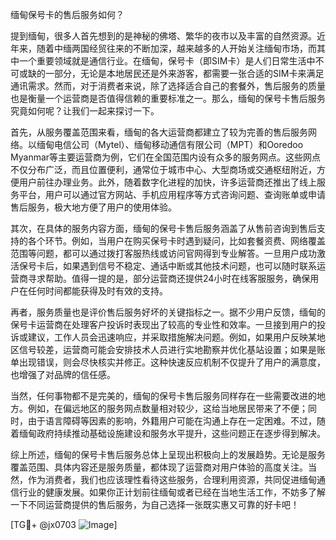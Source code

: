 缅甸保号卡的售后服务如何？

提到缅甸，很多人首先想到的是神秘的佛塔、繁华的夜市以及丰富的自然资源。近年来，随着中缅两国经贸往来的不断加深，越来越多的人开始关注缅甸市场，而其中一个重要领域就是通信行业。在缅甸，保号卡（即SIM卡）是人们日常生活中不可或缺的一部分，无论是本地居民还是外来游客，都需要一张合适的SIM卡来满足通讯需求。然而，对于消费者来说，除了选择适合自己的套餐外，售后服务的质量也是衡量一个运营商是否值得信赖的重要标准之一。那么，缅甸的保号卡售后服务究竟如何呢？让我们一起来探讨一下。

首先，从服务覆盖范围来看，缅甸的各大运营商都建立了较为完善的售后服务网络。以缅甸电信公司（Mytel）、缅甸移动通信有限公司（MPT）和Ooredoo Myanmar等主要运营商为例，它们在全国范围内设有众多的服务网点。这些网点不仅分布广泛，而且位置便利，通常位于城市中心、大型商场或交通枢纽附近，方便用户前往办理业务。此外，随着数字化进程的加快，许多运营商还推出了线上服务平台，用户可以通过官方网站、手机应用程序等方式咨询问题、查询账单或申请售后服务，极大地方便了用户的使用体验。

其次，在具体的服务内容方面，缅甸的保号卡售后服务涵盖了从售前咨询到售后支持的各个环节。例如，当用户在购买保号卡时遇到疑问，比如套餐资费、网络覆盖范围等问题，都可以通过拨打客服热线或访问官网得到专业解答。一旦用户成功激活保号卡后，如果遇到信号不稳定、通话中断或其他技术问题，也可以随时联系运营商寻求帮助。值得一提的是，部分运营商还提供24小时在线客服服务，确保用户在任何时间都能获得及时有效的支持。

再者，服务质量也是评价售后服务好坏的关键指标之一。据不少用户反馈，缅甸的保号卡运营商在处理客户投诉时表现出了较高的专业性和效率。一旦接到用户的投诉或建议，工作人员会迅速响应，并采取措施解决问题。例如，如果用户反映某地区信号较差，运营商可能会安排技术人员进行实地勘察并优化基站设置；如果是账单出现错误，则会尽快核实并修正。这种快速反应机制不仅提升了用户的满意度，也增强了对品牌的信任感。

当然，任何事物都不是完美的，缅甸的保号卡售后服务同样存在一些需要改进的地方。例如，在偏远地区的服务网点数量相对较少，这给当地居民带来了不便；同时，由于语言障碍等因素的影响，外籍用户可能在沟通上存在一定困难。不过，随着缅甸政府持续推动基础设施建设和服务水平提升，这些问题正在逐步得到解决。

综上所述，缅甸的保号卡售后服务总体上呈现出积极向上的发展趋势。无论是服务覆盖范围、具体内容还是服务质量，都体现了运营商对用户体验的高度关注。当然，作为消费者，我们也应该理性看待这些服务，合理利用资源，共同促进缅甸通信行业的健康发展。如果你正计划前往缅甸或者已经在当地生活工作，不妨多了解一下不同运营商提供的售后服务，为自己选择一张既实惠又可靠的好卡吧！

[TG💪+ @jx0703 ![Image](https://github.com/user-attachments/assets/dbca1d08-cadb-493c-b0ec-ad6f7a83f270)]